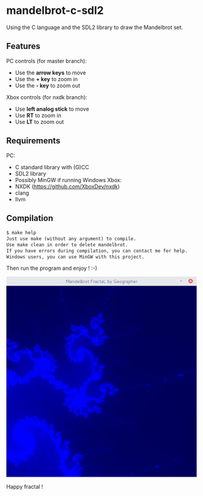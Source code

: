 # mandelbrot-c-sdl2

Using the C language and the SDL2 library to draw the Mandelbrot set.

## Features

PC controls (for master branch):

* Use the **arrow keys** to move
* Use the **+ key** to zoom in
* Use the **- key** to zoom out

Xbox controls (for nxdk branch):

* Use **left analog stick** to move
* Use **RT** to zoom in
* Use **LT** to zoom out


## Requirements

PC:
* C standard library with (G)CC
* SDL2 library
* Possibly MinGW if running Windows
Xbox:
* NXDK (https://github.com/XboxDev/nxdk)
* clang
* llvm

## Compilation

```
$ make help
Just use make (without any argument) to compile.
Use make clean in order to delete mandelbrot.
If you have errors during compilation, you can contact me for help.
Windows users, you can use MinGW with this project.
```

Then run the program and enjoy ! :-)

![screenshot](screenshot.png "This is beautiful...")

Happy fractal !
